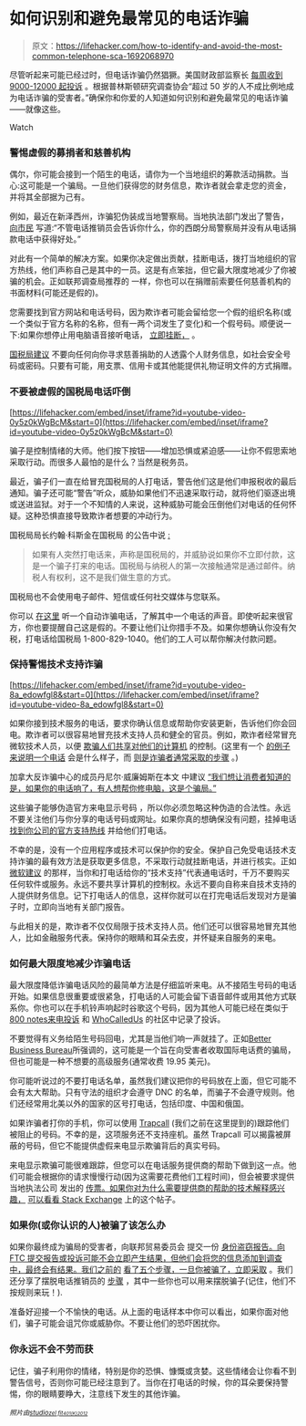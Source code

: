 # 如何识别和避免最常见的电话诈骗

> 原文：<https://lifehacker.com/how-to-identify-and-avoid-the-most-common-telephone-sca-1692068970>

尽管听起来可能已经过时，但电话诈骗仍然猖獗。美国财政部监察长 [每周收到 9000-12000 起投诉](https://www.youtube.com/watch?v=Ev1TLj5f7vo) 。根据普林斯顿研究调查协会“超过 50 岁的人不成比例地成为电话诈骗的受害者。”确保你和你爱的人知道如何识别和避免最常见的电话诈骗——就像这些。

Watch

### 警惕虚假的募捐者和慈善机构

偶尔，你可能会接到一个陌生的电话，请你为一个当地组织的筹款活动捐款。当心:这可能是一个骗局。一旦他们获得您的财务信息，欺诈者就会拿走您的资金，并将其全部据为己有。

例如，最近在新泽西州，诈骗犯伪装成当地警察局。当地执法部门发出了警告， [向市民](http://www.app.com/story/news/crime/jersey-mayhem/2015/03/16/phone-scammers-claim-fundraise-local-police/24836657/) 写道:“不管电话推销员会告诉你什么，你的西朗分局警察局并没有从电话捐款电话中获得好处。”

对此有一个简单的解决方案。如果你决定做出贡献，挂断电话，拨打当地组织的官方热线，他们声称自己是其中的一员。这是有点笨拙，但它最大限度地减少了你被骗的机会。正如联邦调查局推荐的 一样，你也可以在捐赠前索要任何慈善机构的书面材料(可能还是假的)。

您需要找到官方网站和电话号码，因为欺诈者可能会留给您一个假的组织名称(或一个类似于官方名称的名称，但有一两个词发生了变化)和一个假号码。顺便说一下:如果你想停止用电脑语音接听电话， [立即挂断，](https://lifehacker.com/why-you-should-hang-up-immediately-when-you-get-a-roboc-1269375265) 。

[国税局建议](http://www.irs.gov/uac/Newsroom/Fake-Charities-Among-the-IRS-Dirty-Dozen-List-of-Tax-Scams-for-2015) 不要向任何向你寻求慈善捐助的人透露个人财务信息，如社会安全号码或密码。只要有可能，用支票、信用卡或其他能提供礼物证明文件的方式捐赠。

### 不要被虚假的国税局电话吓倒

 [https://lifehacker.com/embed/inset/iframe?id=youtube-video-0y5z0kWgBcM&start=0](https://lifehacker.com/embed/inset/iframe?id=youtube-video-0y5z0kWgBcM&start=0) 

骗子是控制情绪的大师。他们按下按钮——增加恐惧或紧迫感——让你不假思索地采取行动。而很多人最怕的是什么？当然是税务员。

最近，骗子们一直在给冒充国税局的人打电话，警告他们这是他们申报税收的最后通知。骗子还可能“警告”听众，威胁如果他们不迅速采取行动，就将他们驱逐出境或送进监狱。对于一个不知情的人来说，这种威胁可能会压倒他们对电话的任何怀疑。这种恐惧直接导致欺诈者想要的冲动行为。

国税局局长约翰·科斯金在国税局 的公告中说 [:](http://www.irs.gov/uac/Newsroom/Phone-Scams-Continue-to-be-Serious-Threat-and-Remain-on-IRS-Dirty-Dozen-List-of-Tax-Scams-for-the-2015-Filing-Season)

> 如果有人突然打电话来，声称是国税局的，并威胁说如果你不立即付款，这是一个骗子打来的电话。国税局与纳税人的第一次接触通常是通过邮件。纳税人有权利，这不是我们做生意的方式。

国税局也不会使用电子邮件、短信或任何社交媒体与您联系。

你可以 [在这里](http://www.cnbc.com/id/102451703#) 听一个自动诈骗电话，了解其中一个电话的声音。即使听起来很官方，你也要提醒自己这是假的。不要让他们让你措手不及。如果你想确认你没有欠税，打电话给国税局 1-800-829-1040。他们的工人可以帮你解决付款问题。

### 保持警惕技术支持诈骗

 [https://lifehacker.com/embed/inset/iframe?id=youtube-video-8a_edowfgl8&start=0](https://lifehacker.com/embed/inset/iframe?id=youtube-video-8a_edowfgl8&start=0) 

如果你接到技术服务的电话，要求你确认信息或帮助你安装更新，告诉他们你会回电。欺诈者可以很容易地冒充技术支持人员和健全的官员。例如，欺诈者经常冒充微软技术人员，以便 [欺骗人们共享对他们的计算机](http://lifehacker.com/psa-teach-your-friends-and-family-about-tech-support-1560076268) 的控制。(这里有一个 [的例子来说明一个电话](http://www.wired.co.uk/news/archive/2013-04/11/malwarebytes) 会是什么样子，而 [则是诈骗者通常采取的步骤](http://www.howtogeek.com/176605/tell-your-relatives-no-microsoft-wont-call-you-about-your-computer/) 。)

加拿大反诈骗中心的成员丹尼尔·威廉姆斯在本文 中建议 [“我们想让消费者知道的是，如果你的电话响了，有人想帮你修电脑，这是个骗局。”](http://www.cbc.ca/news/canada/british-columbia/microsoft-tech-support-scammer-recorded-threatening-to-kill-b-c-man-1.2980453)

这些骗子能够伪造官方来电显示号码 ，所以你必须忽略这种伪造的合法性。永远不要关注他们与你分享的电话号码或网址。如果你真的想确保没有问题，挂掉电话 [找到你公司的官方支持热线](http://lifehacker.com/psa-teach-your-friends-and-family-about-tech-support-1560076268) 并给他们打电话。

不幸的是，没有一个应用程序或技术可以保护你的安全。保护自己免受电话技术支持诈骗的最有效方法是获取更多信息，不采取行动就挂断电话，并进行核实。正如 [微软建议](http://www.microsoft.com/security/online-privacy/avoid-phone-scams.aspx) 的那样，当你和打电话给你的“技术支持”代表通电话时，千万不要购买任何软件或服务。永远不要共享计算机的控制权。永远不要向自称来自技术支持的人提供财务信息。记下打电话人的信息，这样你就可以在打完电话后发现对方是骗子时，立即向当地有关部门报告。

与此相关的是，欺诈者不仅仅局限于技术支持人员。他们还可以很容易地冒充其他人，比如金融服务代表。保持你的眼睛和耳朵去皮，并怀疑来自服务的来电。

### 如何最大限度地减少诈骗电话

最大限度降低诈骗电话风险的最简单方法是仔细监听来电。从不接陌生号码的电话开始。如果信息很重要或很紧急，打电话的人可能会留下语音邮件或用其他方式联系你。你也可以在手机铃声响起时谷歌这个号码，因为其他人可能已经在类似于[800 notes](http://800notes.com/)[来电投诉](http://www.callercomplaints.com/) 和 [WhoCalledUs](https://whocalled.us/) 的社区中记录了投诉。

不要觉得有义务给陌生号码回电，尤其是当他们响一声就挂了。正如[Better Business Bureau](http://www.bbb.org/blog/2014/01/dont-call-back-that-number-on-your-cell-phone/)所强调的，这可能是一个旨在向受害者收取国际电话费的骗局，但也可能是一种不想要的高级服务(通常收费 19.95 美元)。

你可能听说过的不要打电话名单，虽然我们建议把你的号码放在上面，但它可能不会有太大帮助。只有守法的组织才会遵守 DNC 的名单，而骗子不会遵守规则。他们还经常用北美以外的国家的区号打电话，包括印度、中国和俄国。

如果诈骗者打你的手机，你可以使用 [Trapcall](http://www.trapcall.com/) (我们之前在这里提到的)跟踪他们被阻止的号码。不幸的是，这项服务还不支持座机。虽然 Trapcall 可以揭露被屏蔽的号码，但它不能提供虚假来电显示欺骗背后的真实号码。

来电显示欺骗可能很难跟踪，但您可以在电话服务提供商的帮助下做到这一点。他们可能会根据你的请求慢慢行动(因为这需要花费他们工程时间)，但会被要求提供当地执法公司 发出的 [传票。如果你对为什么需要提供商的帮助的技术解释感兴趣，](https://www.ehow.com/how_8684246_track-spoofed-numbers.html) [可以看看 Stack Exchange](https://security.stackexchange.com/questions/44943/how-to-track-a-spoofed-sms-on-iphone) 上的这个帖子。

### 如果你(或你认识的人)被骗了该怎么办

如果你最终成为骗局的受害者，向联邦贸易委员会 提交一份 [身份盗窃报告。向 FTC 提交报告或投诉可能不会立即产生结果，但他们会将您的信息添加到调查中，最终会有结果。我们之前的](http://www.consumer.ftc.gov/articles/0277-create-identity-theft-report) [看了五个步骤，一旦你被骗了，立即采取](http://lifehacker.com/five-steps-to-take-immediately-if-youre-the-victim-of-1507265334) 。我们还分享了摆脱电话推销员的 [步骤](http://lifehacker.com/im-a-telemarketer-heres-how-to-get-rid-of-me-1540911401) ，其中一些你也可以用来摆脱骗子(记住，他们不按规则来玩！).

准备好迎接一个不愉快的电话。从上面的电话样本中你可以看出，如果你面对他们，骗子可能会诅咒你或威胁你。不要让他们的恐吓困扰你。

### 你永远不会不劳而获

记住，骗子利用你的情绪，特别是你的恐惧、慷慨或贪婪。这些情绪会让你看不到警告信号，否则你可能已经注意到了。当你在打电话的时候，你的耳朵要保持警惕，你的眼睛要睁大，注意线下发生的其他诈骗。

*<small>照片由</small>*[*<small>studio</small>*](http://www.shutterstock.com/pic-194851373/stock-photo-red-retro-telephone-tube-isolated-on-white-background.html?src=2gF0mJ-tWwMVTdal1FQa7Q-1-67)*<small></small>*<small>[*<small>zel fit</small>*](http://www.shutterstock.com/pic-96056810/stock-photo-bundle-of-dollars-in-a-bear-trap-isolated-on-white-background.html?src=csl_recent_image-1)*<small></small>*<small>[*<small>401(K)2012</small>*](https://www.flickr.com/photos/68751915@N05/6355404323)</small></small>

<small><small></small></small>